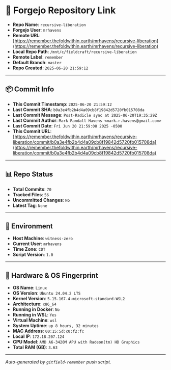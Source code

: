 # 🔗 Forgejo Repository Link

- **Repo Name**: `recursive-liberation`
- **Forgejo User**: `mrhavens`
- **Remote URL**: [https://remember.thefoldwithin.earth/mrhavens/recursive-liberation](https://remember.thefoldwithin.earth/mrhavens/recursive-liberation)
- **Local Repo Path**: `/mnt/c/fieldcraft/recursive-liberation`
- **Remote Label**: `remember`
- **Default Branch**: `master`
- **Repo Created**: `2025-06-20 21:59:12`

---

## 📦 Commit Info

- **This Commit Timestamp**: `2025-06-20 21:59:12`
- **Last Commit SHA**: `b0a3e4fb2b4d4a09cb8f19842d5720fb015708da`
- **Last Commit Message**: `Post-Radicle sync at 2025-06-20T19:35:29Z`
- **Last Commit Author**: `Mark Randall Havens <mark.r.havens@gmail.com>`
- **Last Commit Date**: `Fri Jun 20 21:59:08 2025 -0500`
- **This Commit URL**: [https://remember.thefoldwithin.earth/mrhavens/recursive-liberation/commit/b0a3e4fb2b4d4a09cb8f19842d5720fb015708da](https://remember.thefoldwithin.earth/mrhavens/recursive-liberation/commit/b0a3e4fb2b4d4a09cb8f19842d5720fb015708da)

---

## 📊 Repo Status

- **Total Commits**: `70`
- **Tracked Files**: `56`
- **Uncommitted Changes**: `No`
- **Latest Tag**: `None`

---

## 🧭 Environment

- **Host Machine**: `witness-zero`
- **Current User**: `mrhavens`
- **Time Zone**: `CDT`
- **Script Version**: `1.0`

---

## 🧬 Hardware & OS Fingerprint

- **OS Name**: `Linux`
- **OS Version**: `Ubuntu 24.04.2 LTS`
- **Kernel Version**: `5.15.167.4-microsoft-standard-WSL2`
- **Architecture**: `x86_64`
- **Running in Docker**: `No`
- **Running in WSL**: `Yes`
- **Virtual Machine**: `wsl`
- **System Uptime**: `up 8 hours, 32 minutes`
- **MAC Address**: `00:15:5d:c0:f2:fc`
- **Local IP**: `172.18.207.124`
- **CPU Model**: `AMD A6-3420M APU with Radeon(tm) HD Graphics`
- **Total RAM (GB)**: `3.63`

---

_Auto-generated by `gitfield-remember` push script._
